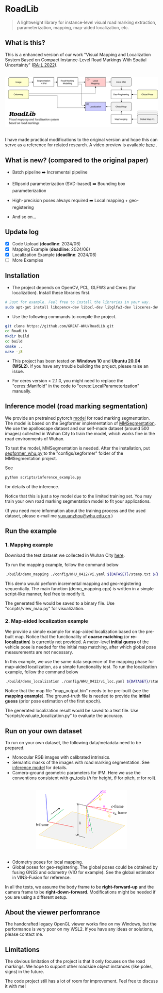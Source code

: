 # RoadLib
>A lightweight library for instance-level visual road marking extraction, parameterization, mapping, map-aided localization, etc.

## What is this? 

This is a enhanced version of our work "Visual Mapping and Localization System Based on Compact Instance-Level Road Markings With Spatial Uncertainty" ([RA-L 2022](https://ieeexplore.ieee.org/document/9850364)).

<br>
<div align=center>
<img alt="" src="./assets/roadlib.svg" />
</div>
<br>

I have made practical modifications to the original version and hope this can serve as a reference for related research. A video preview is available [here](https://www.bilibili.com/video/BV1bp42117N1) .


## What is new? (compared to the original paper)

* Batch pipeline ➡️ Incremental pipeline

* Ellipsoid parameterization (SVD-based) ➡️ Bounding box parameterization

* High-precision poses always required ➡️ Local mapping + geo-registering

* And so on...

## Update log
- [x] Code Upload (**deadline**: 2024/06)
- [x] Mapping Example (**deadline**: 2024/06)
- [x] Localization Example (**deadline**: 2024/06)
- [ ] More Examples 

## Installation


* The project depends on OpenCV, PCL, GLFW3 and Ceres (for localization). Install these libraries first.

```Bash
# Just for example. Feel free to install the libraries in your way.
sudo apt-get install libopencv-dev libpcl-dev libglfw3-dev libceres-dev
```

* Use the following commands to compile the project.

```Bash
git clone https://github.com/GREAT-WHU/RoadLib.git
cd RoadLib
mkdir build
cd build
cmake ..
make -j8
```

* This project has been tested on **Windows 10** and **Ubuntu 20.04 (WSL2)**. If you have any trouble building the project, please raise an issue.

* For ceres version < 2.1.0, you might need to replace the "ceres::Manifold" in the code to "ceres::LocalParameterization" manually.

## Inference model (road marking segmentation)

We provide an pretrained pytorch [model](https://whueducn-my.sharepoint.com/:f:/g/personal/2015301610143_whu_edu_cn/EjnKWS_nn5dFtfaKRkCwpTUBrgHChZW7jAMK3yzIXQ1H8Q?e=Dy4uyf) for road marking segmentation. The model is based on the Segformer implementation of [MMSegmentation](https://github.com/open-mmlab/mmsegmentation). We use the apolloscape dataset and our self-made dataset (around 500 images) collected in Wuhan City to train the model, which works fine in the road environments of Wuhan. 

To test the model, MMSegmentation is needed. After the installation, put [segformer_whu.py](scripts/segformer_whu.py) to the "configs/segformer" folder of the MMSegmentation project.

See
```Bash
python scripts/inference_example.py
```
for details of the inference.

Notice that this is just a toy model due to the limited training set. You may train your own road marking segmentation model to fit your applications.

(If you need more information about the training process and the used dataset, please e-mail me yuxuanzhou@whu.edu.cn.)

## Run the example

### 1. Mapping example

Download the test dataset we collected in Wuhan City [here](https://whueducn-my.sharepoint.com/:u:/g/personal/2015301610143_whu_edu_cn/EVow179FE29GhRfXTnR3NEIBS2dutK0VAmMPvsNdEsc5LA?e=XFq9a9).

To run the mapping example, follow the command below

```Bash
./build/demo_mapping ./config/WHU_0412/vi.yaml ${DATASET}/stamp.txt ${DATASET}/cam0 ${DATASET}/semantic ${DATASET}/gt.txt ${DATASET}/odo.txt ./map_output.bin
```

This demo would perform incremental mapping and geo-registering sequentially. The main function (demo_mapping.cpp) is written in a simple script-like manner, feel free to modify it.

The generated file would be saved to a binary file. Use "scripts/view_map.py" for visualization.


### 2. Map-aided localization example

We provide a simple example for map-aided localization based on the pre-built map. Notice that the functionality of **coarse matching** (or  **re-localization**) is currently not provided. A meter-level **initial guess** of the vehicle pose is needed for the initial map matching, after which global pose measurements are not necessary.

In this example, we use the same data sequence of the mapping phase for map-aided localization, as a simple functionality test. To run the localization example, follow the command below

```Bash
./build/demo_localization ./config/WHU_0412/vi_loc.yaml ${DATASET}/stamp.txt ${DATASET}/cam0 ${DATASET}/semantic ${DATASET}/gt.txt ${DATASET}/odo.txt ./map_output.bin ./localization_result.txt
```

Notice that the map file "map_output.bin" needs to be pre-built (see the **mapping example**). The ground-truth file is needed to provide the **initial guess** (prior pose estimation of the first epoch). 

The generated localization result would be saved to a text file. Use "scripts/evaluate_localization.py" to evaluate the accuracy.

## Run on your own dataset

To run on your own dataset, the following data/metadata need to be prepared.

* Monocular RGB images with calibrated intrinsics.
* Semantic masks of the images with road marking segmentation. See [inference model](#inference-model-road-marking-segmentation) for details.
* Camera-ground geometric parameters for IPM. Here we use the conventions consistent with [gv_tools](https://github.com/GREAT-WHU/gv_tools) ($h$ for height, $\theta$ for pitch, $\alpha$ for roll).

<br/>
<div align=center>
<img alt="" src="./assets/frame.svg" width='300px' />
</div>
<br/>

* Odometry poses for local mapping. 
* Global poses for geo-registering. The global poses could be obtained by fusing GNSS and odometry (VIO for example). See the global estimator in VINS-Fusion for reference.

In all the tests, we assume the body frame to be **right-forward-up** and the camera frame to be **right-down-forward**. Modifications might be needed if you are using a different setup.

## About the viewer perfomrance
The handcrafted legacy OpenGL viewer works fine on my Windows, but the performance is very poor on my WSL2. If you have any ideas or solutions, please contact me. 

## Limitations
The obvious limitation of the project is that it only focuses on the road markings. We hope to support other roadside object instances (like poles, signs) in the future.

The code project still has a lot of room for improvement. Feel free to discuss it with me!

